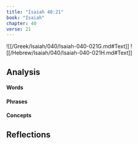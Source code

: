 ```yaml
---
title: "Isaiah 40:21"
book: "Isaiah"
chapter: 40
verse: 21
---
```

![[/Greek/Isaiah/040/Isaiah-040-021G.md#Text]]
![[/Hebrew/Isaiah/040/Isaiah-040-021H.md#Text]]

## Analysis

#### Words

#### Phrases

#### Concepts

## Reflections
